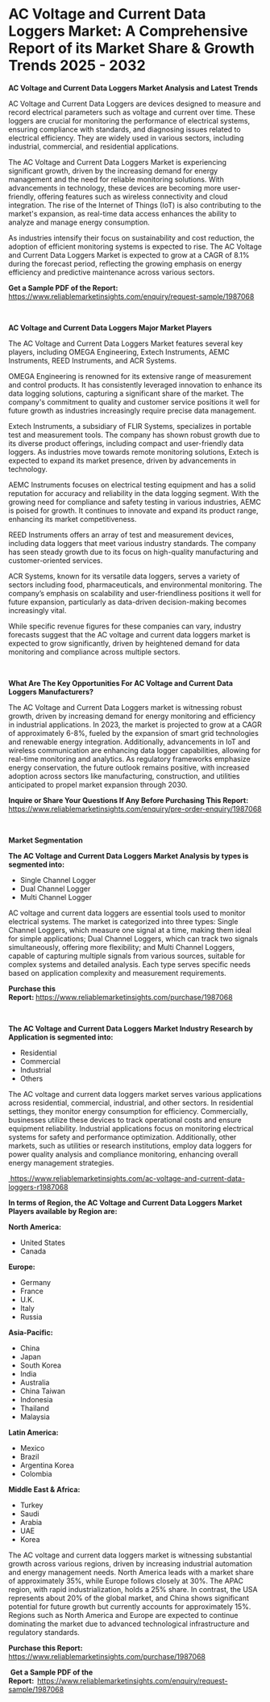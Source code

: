 <p><h1>AC Voltage and Current Data Loggers Market: A Comprehensive Report of its Market Share & Growth Trends 2025 - 2032</h1></p><p><strong>AC Voltage and Current Data Loggers Market Analysis and Latest Trends</strong></p>
<p><p>AC Voltage and Current Data Loggers are devices designed to measure and record electrical parameters such as voltage and current over time. These loggers are crucial for monitoring the performance of electrical systems, ensuring compliance with standards, and diagnosing issues related to electrical efficiency. They are widely used in various sectors, including industrial, commercial, and residential applications.</p><p>The AC Voltage and Current Data Loggers Market is experiencing significant growth, driven by the increasing demand for energy management and the need for reliable monitoring solutions. With advancements in technology, these devices are becoming more user-friendly, offering features such as wireless connectivity and cloud integration. The rise of the Internet of Things (IoT) is also contributing to the market's expansion, as real-time data access enhances the ability to analyze and manage energy consumption.</p><p>As industries intensify their focus on sustainability and cost reduction, the adoption of efficient monitoring systems is expected to rise. The AC Voltage and Current Data Loggers Market is expected to grow at a CAGR of 8.1% during the forecast period, reflecting the growing emphasis on energy efficiency and predictive maintenance across various sectors.</p></p>
<p><strong>Get a Sample PDF of the Report:&nbsp;</strong> <a href="https://www.reliablemarketinsights.com/enquiry/request-sample/1987068?utm_campaign=3007&utm_medium=2&utm_source=Github&utm_content=ia&utm_term=12042025&utm_id=ac-voltage-and-current-data-loggers">https://www.reliablemarketinsights.com/enquiry/request-sample/1987068</a></p>
<p>&nbsp;</p>
<p><strong>AC Voltage and Current Data Loggers Major Market Players</strong></p>
<p><p>The AC Voltage and Current Data Loggers Market features several key players, including OMEGA Engineering, Extech Instruments, AEMC Instruments, REED Instruments, and ACR Systems. </p><p>OMEGA Engineering is renowned for its extensive range of measurement and control products. It has consistently leveraged innovation to enhance its data logging solutions, capturing a significant share of the market. The company's commitment to quality and customer service positions it well for future growth as industries increasingly require precise data management.</p><p>Extech Instruments, a subsidiary of FLIR Systems, specializes in portable test and measurement tools. The company has shown robust growth due to its diverse product offerings, including compact and user-friendly data loggers. As industries move towards remote monitoring solutions, Extech is expected to expand its market presence, driven by advancements in technology.</p><p>AEMC Instruments focuses on electrical testing equipment and has a solid reputation for accuracy and reliability in the data logging segment. With the growing need for compliance and safety testing in various industries, AEMC is poised for growth. It continues to innovate and expand its product range, enhancing its market competitiveness.</p><p>REED Instruments offers an array of test and measurement devices, including data loggers that meet various industry standards. The company has seen steady growth due to its focus on high-quality manufacturing and customer-oriented services.</p><p>ACR Systems, known for its versatile data loggers, serves a variety of sectors including food, pharmaceuticals, and environmental monitoring. The company’s emphasis on scalability and user-friendliness positions it well for future expansion, particularly as data-driven decision-making becomes increasingly vital.</p><p>While specific revenue figures for these companies can vary, industry forecasts suggest that the AC voltage and current data loggers market is expected to grow significantly, driven by heightened demand for data monitoring and compliance across multiple sectors.</p></p>
<p>&nbsp;</p>
<p><strong>What Are The Key Opportunities For AC Voltage and Current Data Loggers Manufacturers?</strong></p>
<p><p>The AC Voltage and Current Data Loggers market is witnessing robust growth, driven by increasing demand for energy monitoring and efficiency in industrial applications. In 2023, the market is projected to grow at a CAGR of approximately 6-8%, fueled by the expansion of smart grid technologies and renewable energy integration. Additionally, advancements in IoT and wireless communication are enhancing data logger capabilities, allowing for real-time monitoring and analytics. As regulatory frameworks emphasize energy conservation, the future outlook remains positive, with increased adoption across sectors like manufacturing, construction, and utilities anticipated to propel market expansion through 2030.</p></p>
<p><strong>Inquire or Share Your Questions If Any Before Purchasing This Report:</strong> <a href="https://www.reliablemarketinsights.com/enquiry/pre-order-enquiry/1987068?utm_campaign=3007&utm_medium=2&utm_source=Github&utm_content=ia&utm_term=12042025&utm_id=ac-voltage-and-current-data-loggers">https://www.reliablemarketinsights.com/enquiry/pre-order-enquiry/1987068</a></p>
<p>&nbsp;</p>
<p><strong>Market Segmentation</strong></p>
<p><strong>The AC Voltage and Current Data Loggers Market Analysis by types is segmented into:</strong></p>
<p><ul><li>Single Channel Logger</li><li>Dual Channel Logger</li><li>Multi Channel Logger</li></ul></p>
<p><p>AC voltage and current data loggers are essential tools used to monitor electrical systems. The market is categorized into three types: Single Channel Loggers, which measure one signal at a time, making them ideal for simple applications; Dual Channel Loggers, which can track two signals simultaneously, offering more flexibility; and Multi Channel Loggers, capable of capturing multiple signals from various sources, suitable for complex systems and detailed analysis. Each type serves specific needs based on application complexity and measurement requirements.</p></p>
<p><strong>Purchase this Report:&nbsp;</strong><a href="https://www.reliablemarketinsights.com/purchase/1987068?utm_campaign=3007&utm_medium=2&utm_source=Github&utm_content=ia&utm_term=12042025&utm_id=ac-voltage-and-current-data-loggers">https://www.reliablemarketinsights.com/purchase/1987068</a></p>
<p>&nbsp;</p>
<p><strong>The AC Voltage and Current Data Loggers Market Industry Research by Application is segmented into:</strong></p>
<p><ul><li>Residential</li><li>Commercial</li><li>Industrial</li><li>Others</li></ul></p>
<p><p>The AC voltage and current data loggers market serves various applications across residential, commercial, industrial, and other sectors. In residential settings, they monitor energy consumption for efficiency. Commercially, businesses utilize these devices to track operational costs and ensure equipment reliability. Industrial applications focus on monitoring electrical systems for safety and performance optimization. Additionally, other markets, such as utilities or research institutions, employ data loggers for power quality analysis and compliance monitoring, enhancing overall energy management strategies.</p></p>
<p><a href="https://www.reliablemarketinsights.com/ac-voltage-and-current-data-loggers-r1987068?utm_campaign=3007&utm_medium=2&utm_source=Github&utm_content=ia&utm_term=12042025&utm_id=ac-voltage-and-current-data-loggers">&nbsp;https://www.reliablemarketinsights.com/ac-voltage-and-current-data-loggers-r1987068</a></p>
<p><strong>In terms of Region, the AC Voltage and Current Data Loggers Market Players available by Region are:</strong></p>
<p>
    <p> <strong> North America: </strong>
        <ul>
            <li>United States</li>
            <li>Canada</li>
        </ul>
        </p> 
    <p> <strong> Europe: </strong>
        <ul>
            <li>Germany</li>
            <li>France</li>
            <li>U.K.</li>
            <li>Italy</li>
            <li>Russia</li>
        </ul>
        </p> 
    <p> <strong> Asia-Pacific: </strong>
        <ul>
            <li>China</li>
            <li>Japan</li>
            <li>South Korea</li>
            <li>India</li>
            <li>Australia</li>
            <li>China Taiwan</li>
            <li>Indonesia</li>
            <li>Thailand</li>
            <li>Malaysia</li>
        </ul>
        </p> 
    <p> <strong> Latin America: </strong>
        <ul>
            <li>Mexico</li>
            <li>Brazil</li>
            <li>Argentina Korea</li>
            <li>Colombia</li>
        </ul>
        </p> 
    <p> <strong> Middle East & Africa: </strong>
        <ul>
            <li>Turkey</li>
            <li>Saudi</li>
            <li>Arabia</li>
            <li>UAE</li>
            <li>Korea</li>
        </ul>
    </p>
    </p>
<p><p>The AC voltage and current data loggers market is witnessing substantial growth across various regions, driven by increasing industrial automation and energy management needs. North America leads with a market share of approximately 35%, while Europe follows closely at 30%. The APAC region, with rapid industrialization, holds a 25% share. In contrast, the USA represents about 20% of the global market, and China shows significant potential for future growth but currently accounts for approximately 15%. Regions such as North America and Europe are expected to continue dominating the market due to advanced technological infrastructure and regulatory standards.</p></p>
<p><strong>Purchase this Report: </strong><a href="https://www.reliablemarketinsights.com/purchase/1987068?utm_campaign=3007&utm_medium=2&utm_source=Github&utm_content=ia&utm_term=12042025&utm_id=ac-voltage-and-current-data-loggers">https://www.reliablemarketinsights.com/purchase/1987068</a></p>
<p>&nbsp;<strong>Get a Sample PDF of the Report:&nbsp;&nbsp;</strong><a href="https://www.reliablemarketinsights.com/enquiry/request-sample/1987068?utm_campaign=3007&utm_medium=2&utm_source=Github&utm_content=ia&utm_term=12042025&utm_id=ac-voltage-and-current-data-loggers">https://www.reliablemarketinsights.com/enquiry/request-sample/1987068</a></p>
<p><strong></strong></p>
<p><p></p><p></p><p></p></p>